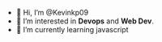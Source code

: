- 👋 Hi, I’m @Kevinkp09
- 👀 I’m interested in **Devops** and **Web Dev**.
- 🌱 I’m currently learning javascript

<!---
Kevinkp09/Kevinkp09 is a ✨ special ✨ repository because its `README.md` (this file) appears on your GitHub profile.
You can click the Preview link to take a look at your changes.
--->
